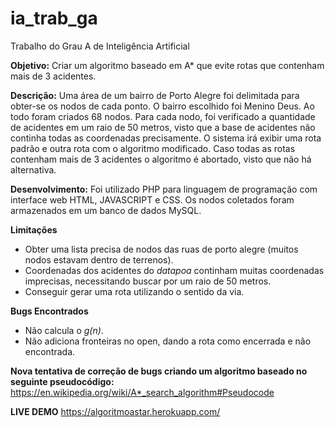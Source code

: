 # ia_trab_ga
Trabalho do Grau A de Inteligência Artificial

**Objetivo:**
Criar um algoritmo baseado em A\* que evite rotas que contenham mais de 3 acidentes.

**Descrição:**
Uma área de um bairro de Porto Alegre foi delimitada para obter-se os nodos de cada ponto. O bairro escolhido foi Menino Deus. Ao todo foram criados 68 nodos. Para cada nodo, foi verificado a quantidade de acidentes em um raio de 50 metros, visto que a base de acidentes não continha todas as coordenadas precisamente. O sistema irá exibir uma rota padrão e outra rota com o algoritmo modificado. Caso todas as rotas contenham mais de 3 acidentes o algoritmo é abortado, visto que não há alternativa.

**Desenvolvimento:**
Foi utilizado PHP para linguagem de programação com interface web HTML, JAVASCRIPT e CSS. Os nodos coletados foram armazenados em um banco de dados MySQL.

**Limitações**
- Obter uma lista precisa de nodos das ruas de porto alegre (muitos nodos estavam dentro de terrenos).
- Coordenadas dos acidentes do *datapoa* continham muitas coordenadas imprecisas, necessitando buscar por um raio de 50 metros.
- Conseguir gerar uma rota utilizando o sentido da via.

**Bugs Encontrados**
- Não calcula o *g(n)*.
- Não adiciona fronteiras no open, dando a rota como encerrada e não encontrada.

**Nova tentativa de correção de bugs criando um algoritmo baseado no seguinte pseudocódigo:**
https://en.wikipedia.org/wiki/A*_search_algorithm#Pseudocode

**LIVE DEMO**
https://algoritmoastar.herokuapp.com/